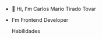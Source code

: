 - 👋 Hi, I'm Carlos Mario Tirado Tovar
- I'm Frontend Developer

  Habilidades


<!---
carlostirado23/carlostirado23 is a ✨ special ✨ repository because its `README.md` (this file) appears on your GitHub profile.
You can click the Preview link to take a look at your changes.
--->

